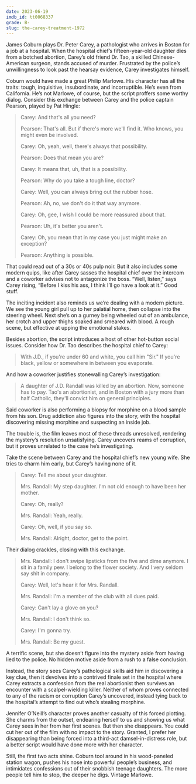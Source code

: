 ```yaml
---
date: 2023-06-19
imdb_id: tt0068337
grade: B-
slug: the-carey-treatment-1972
---
```


James Coburn plays Dr. Peter Carey, a pathologist who arrives in Boston for a job at a hospital. When the hospital chief’s fifteen-year-old daughter dies from a botched abortion, Carey’s old friend Dr. Tao, a skilled Chinese-American surgeon, stands accused of murder. Frustrated by the police’s unwillingness to look past the hearsay evidence, Carey investigates himself.

<!-- end -->

Coburn would have made a great Philip Marlowe. His character has all the traits: tough, inquisitive, insubordinate, and incorruptible. He’s even from California. He’s not Marlowe, of course, but the script proffers some worthy dialog. Consider this exchange between Carey and the police captain Pearson, played by Pat Hingle:

> Carey: And that's all you need?
>
> Pearson: That's all. But if there's more we'll find it. Who knows, you might even be involved.
>
> Carey: Oh, yeah, well, there's always that possibility.
>
> Pearson: Does that mean you are?
>
> Carey: It means that, uh, that is a possibility.
>
> Pearson: Why do you take a tough line, doctor?
>
> Carey: Well, you can always bring out the rubber hose.
>
> Pearson: Ah, no, we don't do it that way anymore.
>
> Carey: Oh, gee, I wish I could be more reassured about that.
>
> Pearson: Uh, it's better you aren't.
>
> Carey: Oh, you mean that in my case you just might make an exception?
>
> Pearson: Anything is possible.

That could read out of a 30s or 40s pulp noir. But it also includes some modern quips, like after Carey sasses the hospital chief over the intercom and a coworker advises not to antagonize the boss. “Well, listen,” says Carey rising, “Before I kiss his ass, I think I’ll go have a look at it.” Good stuff.

The inciting incident also reminds us we’re dealing with a modern picture. We see the young girl pull up to her palatial home, then collapse into the steering wheel. Next she’s on a gurney being wheeled out of an ambulance, her crotch and upper thighs soaked and smeared with blood. A rough scene, but effective at upping the emotional stakes.

Besides abortion, the script introduces a host of other hot-button social issues. Consider how Dr. Tao describes the hospital chief to Carey:

> With J.D., if you're under 60 and white, you call him "Sir." If you're black, yellow or somewhere in between you evaporate.

And how a coworker justifies stonewalling Carey’s investigation:

> A daughter of J.D. Randall was killed by an abortion. Now, someone has to pay. Tao's an abortionist, and in Boston with a jury more than half Catholic, they'll convict him on general principles.

Said coworker is also performing a biopsy for morphine on a blood sample from his son. Drug addiction also figures into the story, with the hospital discovering missing morphine and suspecting an inside job.

The trouble is, the film leaves most of these threads unresolved, rendering the mystery’s resolution unsatisfying. Carey uncovers reams of corruption, but it proves unrelated to the case he’s investigating.

Take the scene between Carey and the hospital chief’s new young wife. She tries to charm him early, but Carey’s having none of it.

> Carey: Tell me about your daughter.
>
> Mrs. Randall: My step daughter. I'm not old enough to have been her mother.
>
> Carey: Oh, really?
>
> Mrs. Randall: Yeah, really.
>
> Carey: Oh, well, if you say so.
>
> Mrs. Randall: Alright, doctor, get to the point.

Their dialog crackles, closing with this exchange.

> Mrs. Randall: I don't swipe lipsticks from the five and dime anymore. I sit in a family pew. I belong to the flower society. And I very seldom say shit in company.
>
> Carey: Well, let's hear it for Mrs. Randall.
>
> Mrs. Randall: I'm a member of the club with all dues paid.
>
> Carey: Can't lay a glove on you?
>
> Mrs. Randall: I don't think so.
>
> Carey: I'm gonna try.
>
> Mrs. Randall: Be my guest.

A terrific scene, but she doesn’t figure into the mystery aside from having lied to the police. No hidden motive aside from a rush to a false conclusion.

Instead, the story sees Carey’s pathological skills aid him in discovering a key clue, then it devolves into a contrived finale set in the hospital where Carey extracts a confession from the real abortionist then survives an encounter with a scalpel-wielding killer. Neither of whom proves connected to any of the racism or corruption Carey’s uncovered, instead tying back to the hospital’s attempt to find out who’s stealing morphine.

Jennifer O’Neill’s character proves another casualty of this forced plotting. She charms from the outset, endearing herself to us and showing us what Carey sees in her from her first scenes. But then she disappears. You could cut her out of the film with no impact to the story. Granted, I prefer her disappearing than being forced into a third-act damsel-in-distress role, but a better script would have done more with her character.

Still, the first two acts shine. Coburn tool around in his wood-paneled station wagon, pushes his nose into powerful people’s business, and intimidates confessions out of their snobbish teenage daughters. The more people tell him to stop, the deeper he digs. Vintage Marlowe.
